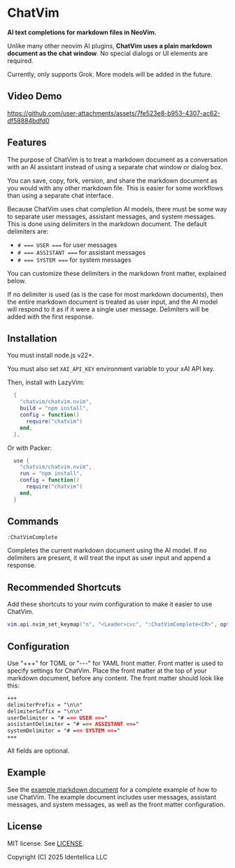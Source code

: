 # ChatVim

**AI text completions for markdown files in NeoVim.**

Unlike many other neovim AI plugins, **ChatVim uses a plain markdown document as
the chat window**. No special dialogs or UI elements are required.

Currently, only supports Grok. More models will be added in the future.

## Video Demo

https://github.com/user-attachments/assets/7fe523e8-b953-4307-ac62-df58884bdfd0

## Features

The purpose of ChatVim is to treat a markdown document as a conversation with an
AI assistant instead of using a separate chat window or dialog box.

You can save, copy, fork, version, and share the markdown document as you would
with any other markdown file. This is easier for some workflows than using a
separate chat interface.

Because ChatVim uses chat completion AI models, there must be some way to
separate user messages, assistant messages, and system messages. This is done
using delimiters in the markdown document. The default delimiters are:

- `# === USER ===` for user messages
- `# === ASSISTANT ===` for assistant messages
- `# === SYSTEM ===` for system messages

You can customize these delimiters in the markdown front matter, explained
below.

If no delimiter is used (as is the case for most markdown documents), then the
entire markdown document is treated as user input, and the AI model will respond
to it as if it were a single user message. Delimiters will be added with the
first response.

## Installation

You must install node.js v22+.

You must also set `XAI_API_KEY` environment variable to your xAI API key.

Then, install with LazyVim:

```lua
  {
    "chatvim/chatvim.nvim",
    build = "npm install",
    config = function()
      require("chatvim")
    end,
  },
```

Or with Packer:

```lua
  use {
    "chatvim/chatvim.nvim",
    run = "npm install",
    config = function()
      require("chatvim")
    end,
  }
```

## Commands

```vim
:ChatVimComplete
```

Completes the current markdown document using the AI model. If no delimiters are
present, it will treat the input as user input and append a response.

## Recommended Shortcuts

Add these shortcuts to your nvim configuration to make it easier to use ChatVim.

```lua
vim.api.nvim_set_keymap("n", "<Leader>cvc", ":ChatVimComplete<CR>", opts)
```

## Configuration

Use "+++" for TOML or "---" for YAML front matter. Front matter is used to
specify settings for ChatVim. Place the front matter at the top of your markdown
document, before any content. The front matter should look like this:

```markdown
+++
delimiterPrefix = "\n\n"
delimiterSuffix = "\n\n"
userDelimiter = "# === USER ==="
assistantDelimiter = "# === ASSISTANT ==="
systemDelimiter = "# === SYSTEM ==="
+++
```

All fields are optional.

## Example

See the [example markdown document](example.md) for a complete example of how to
use ChatVim. The example document includes user messages, assistant messages,
and system messages, as well as the front matter configuration.

## License

MIT license. See [LICENSE](LICENSE).

Copyright (C) 2025 Identellica LLC
